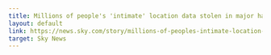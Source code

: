 ```yaml
---
title: Millions of people's 'intimate' location data stolen in major hack
layout: default
link: https://news.sky.com/story/millions-of-peoples-intimate-location-data-stolen-in-major-hack-13286722
target: Sky News
---
```

